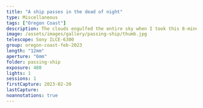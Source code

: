 ```yaml
---
title: "A ship passes in the dead of night"
type: Miscellaneous
tags: ["Oregon Coast"]
description: The clouds engulfed the entire sky when I took this 8-minute exposure. It was near black when I started the exposure, but the light from a passing ship blazed like a false sunrise.
image: /assets/images/gallery/passing-ship/thumb.jpg
telescope: Sony ILCE-6300
group: oregon-coast-feb-2023
length: "12mm"
aperture: "6mm"
folder: passing-ship
exposure: 480
lights: 1
sessions: 1 
firstCapture: 2023-02-20 
lastCapture:
noannotations: true
---
```

